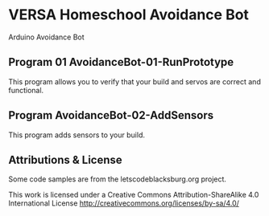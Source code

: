 # VERSA Homeschool Avoidance Bot
Arduino Avoidance Bot

## Program 01 AvoidanceBot-01-RunPrototype
This program allows you to verify that your build and servos are correct and functional. 

## Program AvoidanceBot-02-AddSensors
This program adds sensors to your build.

## Attributions & License 
Some code samples are from the letscodeblacksburg.org project.

This work is licensed under a Creative Commons Attribution-ShareAlike 4.0 International License
  http://creativecommons.org/licenses/by-sa/4.0/ 
